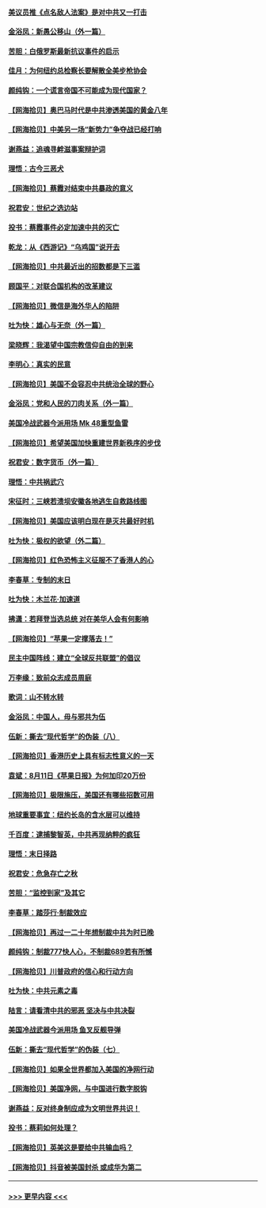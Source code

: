 #### [美议员推《点名敌人法案》是对中共又一打击](../pages/nsc993/n12350765.md?t=08231202) 
#### [金浴凤：新愚公移山（外一篇）](../pages/nsc993/n12350253.md?t=08231202) 
#### [苦胆：白俄罗斯最新抗议事件的启示](../pages/nsc993/n12349989.md?t=08231202) 
#### [佳月：为何纽约总检察长要解散全美步枪协会](../pages/nsc993/n12349939.md?t=08231202) 
#### [颜纯钩：一个谎言帝国不可能成为现代国家？](../pages/nsc993/n12349898.md?t=08231202) 
#### [【网海拾贝】奥巴马时代是中共渗透美国的黄金八年](../pages/nsc993/n12349284.md?t=08231202) 
#### [【网海拾贝】中美另一场“新势力”争夺战已经打响](../pages/nsc993/n12346998.md?t=08231202) 
#### [谢燕益：追魂寻衅滋事案辩护词](../pages/nsc993/n12346892.md?t=08231202) 
#### [理悟：古今三恶犬](../pages/nsc993/n12345190.md?t=08231202) 
#### [【网海拾贝】蔡霞对结束中共暴政的意义](../pages/nsc993/n12344263.md?t=08231202) 
#### [祝君安：世纪之选边站](../pages/nsc993/n12342382.md?t=08231202) 
#### [投书：蔡霞事件必定加速中共的灭亡](../pages/nsc993/n12341881.md?t=08231202) 
#### [乾龙：从《西游记》“乌鸡国”说开去](../pages/nsc993/n12341690.md?t=08231202) 
#### [【网海拾贝】中共最近出的招数都是下三滥](../pages/nsc993/n12341593.md?t=08231202) 
#### [顾国平：对联合国机构的改革建议](../pages/nsc993/n12339928.md?t=08231202) 
#### [【网海拾贝】微信是海外华人的陷阱](../pages/nsc993/n12338868.md?t=08231202) 
#### [吐为快：雄心与无奈（外一篇）](../pages/nsc993/n12338132.md?t=08231202) 
#### [梁晓辉：我渴望中国宗教信仰自由的到来](../pages/nsc993/n12336657.md?t=08231202) 
#### [李明心：真实的民意](../pages/nsc993/n12336089.md?t=08231202) 
#### [【网海拾贝】美国不会容忍中共统治全球的野心](../pages/nsc993/n12336063.md?t=08231202) 
#### [金浴凤：党和人民的刀肉关系（外一篇）](../pages/nsc993/n12335834.md?t=08231202) 
#### [美国冷战武器今派用场 Mk 48重型鱼雷](../pages/nsc993/n12335354.md?t=08231202) 
#### [【网海拾贝】希望美国加快重建世界新秩序的步伐](../pages/nsc993/n12334224.md?t=08231202) 
#### [祝君安：数字货币（外一篇）](../pages/nsc993/n12334186.md?t=08231202) 
#### [理悟：中共祸武穴](../pages/nsc993/n12333962.md?t=08231202) 
#### [宋征时：三峡若溃坝安徽各地逃生自救路线图](../pages/nsc993/n12332450.md?t=08231202) 
#### [【网海拾贝】美国应该明白现在是灭共最好时机](../pages/nsc993/n12332313.md?t=08231202) 
#### [吐为快：极权的欲望（外二篇）](../pages/nsc993/n12332089.md?t=08231202) 
#### [【网海拾贝】红色恐怖主义征服不了香港人的心](../pages/nsc993/n12329296.md?t=08231202) 
#### [李春草：专制的末日](../pages/nsc993/n12329079.md?t=08231202) 
#### [吐为快：木兰花‧加速道](../pages/nsc993/n12327366.md?t=08231202) 
#### [拂潇：若拜登当选总统 对在美华人会有何影响](../pages/nsc993/n12295996.md?t=08231202) 
#### [【网海拾贝】“苹果一定撑落去！”](../pages/nsc993/n12326784.md?t=08231202) 
#### [民主中国阵线：建立“全球反共联盟”的倡议](../pages/nsc993/n12324177.md?t=08231202) 
#### [万李缘：致前众志成员周庭](../pages/nsc993/n12324635.md?t=08231202) 
#### [歌词：山不转水转](../pages/nsc993/n12324599.md?t=08231202) 
#### [金浴凤：中国人，毋与邪共为伍](../pages/nsc993/n12324257.md?t=08231202) 
#### [伍新：撕去“现代哲学”的伪装（八）](../pages/nsc993/n12324188.md?t=08231202) 
#### [【网海拾贝】香港历史上具有标志性意义的一天](../pages/nsc993/n12324021.md?t=08231202) 
#### [袁斌：8月11日《苹果日报》为何加印20万份](../pages/nsc993/n12323955.md?t=08231202) 
#### [【网海拾贝】极限施压，美国还有哪些招数可用](../pages/nsc993/n12322512.md?t=08231202) 
#### [地球重要事宜：纽约长岛的含水层可以维持](../pages/nsc993/n12321844.md?t=08231202) 
#### [千百度：逮捕黎智英，中共再现纳粹的疯狂](../pages/nsc993/n12321777.md?t=08231202) 
#### [理悟：末日择路](../pages/nsc993/n12320812.md?t=08231202) 
#### [祝君安：危急存亡之秋](../pages/nsc993/n12320795.md?t=08231202) 
#### [苦胆：“监控到家”及其它](../pages/nsc993/n12320751.md?t=08231202) 
#### [李春草：踏莎行·制裁效应](../pages/nsc993/n12318290.md?t=08231202) 
#### [【网海拾贝】再过一二十年想制裁中共为时已晚](../pages/nsc993/n12318195.md?t=08231202) 
#### [颜纯钩：制裁777快人心，不制裁689若有所憾](../pages/nsc993/n12316912.md?t=08231202) 
#### [【网海拾贝】川普政府的信心和行动方向](../pages/nsc993/n12316673.md?t=08231202) 
#### [吐为快：中共元素之毒](../pages/nsc993/n12316547.md?t=08231202) 
#### [陆言：请看清中共的邪恶 坚决与中共决裂](../pages/nsc993/n12315784.md?t=08231202) 
#### [美国冷战武器今派用场 鱼叉反舰导弹](../pages/nsc993/n12316258.md?t=08231202) 
#### [伍新：撕去“现代哲学”的伪装（七）](../pages/nsc993/n12315846.md?t=08231202) 
#### [【网海拾贝】如果全世界都加入美国的净网行动](../pages/nsc993/n12315588.md?t=08231202) 
#### [【网海拾贝】美国净网，与中国进行数字脱钩](../pages/nsc993/n12312813.md?t=08231202) 
#### [谢燕益：反对终身制应成为文明世界共识！](../pages/nsc993/n12310465.md?t=08231202) 
#### [投书：蔡莉如何处理？](../pages/nsc993/n12310224.md?t=08231202) 
#### [【网海拾贝】英美这是要给中共输血吗？](../pages/nsc993/n12307646.md?t=08231202) 
#### [【网海拾贝】抖音被美国封杀 或成华为第二](../pages/nsc993/n12305277.md?t=08231202) 

----
#### [ >>> 更早内容 <<< ](../indexes/nsc993-earlier.md)
